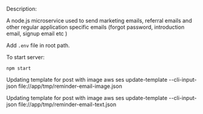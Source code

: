 Description:  

A node.js microservice used to send marketing emails, referral emails and other regular application specific emails (forgot password, introduction email, signup email etc )  
 


Add `.env` file in root path.

To start server:

`npm start`


Updating template for post with image
aws ses update-template --cli-input-json file://app/tmp/reminder-email-image.json

Updating template for post with image
aws ses update-template --cli-input-json file://app/tmp/reminder-email-text.json




